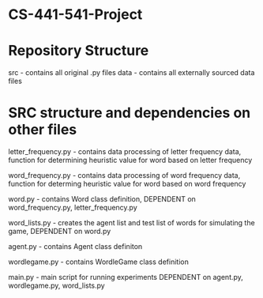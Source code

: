 # CS-441-541-Project

# Repository Structure
src - contains all original .py files
data - contains all externally sourced data files

# SRC structure and dependencies on other files
 letter_frequency.py - contains data processing of letter frequency data, function for determining heuristic value for word based on letter frequency<br>

 word_frequency.py - contains data processing of word frequency data, function for determing heuristic value for word based on word frequency<br>

 word.py - contains Word class definition, DEPENDENT on word_frequency.py, letter_frequency.py<br>

 word_lists.py - creates the agent list and test list of words for simulating the game, DEPENDENT on word.py<br>

 agent.py - contains Agent class definiton<br>

wordlegame.py - contains WordleGame class definition<br>

main.py - main script for running experiments DEPENDENT on agent.py,
wordlegame.py, word_lists.py <br>